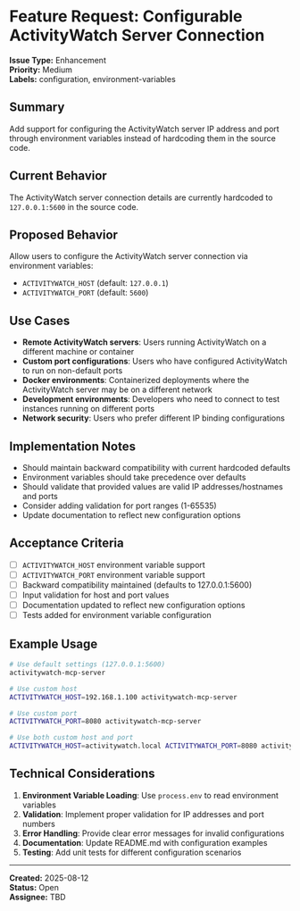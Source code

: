 # Feature Request: Configurable ActivityWatch Server Connection

**Issue Type:** Enhancement  
**Priority:** Medium  
**Labels:** configuration, environment-variables  

## Summary

Add support for configuring the ActivityWatch server IP address and port through environment variables instead of hardcoding them in the source code.

## Current Behavior

The ActivityWatch server connection details are currently hardcoded to `127.0.0.1:5600` in the source code.

## Proposed Behavior

Allow users to configure the ActivityWatch server connection via environment variables:
- `ACTIVITYWATCH_HOST` (default: `127.0.0.1`)
- `ACTIVITYWATCH_PORT` (default: `5600`)

## Use Cases

- **Remote ActivityWatch servers**: Users running ActivityWatch on a different machine or container
- **Custom port configurations**: Users who have configured ActivityWatch to run on non-default ports
- **Docker environments**: Containerized deployments where the ActivityWatch server may be on a different network
- **Development environments**: Developers who need to connect to test instances running on different ports
- **Network security**: Users who prefer different IP binding configurations

## Implementation Notes

- Should maintain backward compatibility with current hardcoded defaults
- Environment variables should take precedence over defaults
- Should validate that provided values are valid IP addresses/hostnames and ports
- Consider adding validation for port ranges (1-65535)
- Update documentation to reflect new configuration options

## Acceptance Criteria

- [ ] `ACTIVITYWATCH_HOST` environment variable support
- [ ] `ACTIVITYWATCH_PORT` environment variable support  
- [ ] Backward compatibility maintained (defaults to 127.0.0.1:5600)
- [ ] Input validation for host and port values
- [ ] Documentation updated to reflect new configuration options
- [ ] Tests added for environment variable configuration

## Example Usage

```bash
# Use default settings (127.0.0.1:5600)
activitywatch-mcp-server

# Use custom host
ACTIVITYWATCH_HOST=192.168.1.100 activitywatch-mcp-server

# Use custom port
ACTIVITYWATCH_PORT=8080 activitywatch-mcp-server

# Use both custom host and port
ACTIVITYWATCH_HOST=activitywatch.local ACTIVITYWATCH_PORT=8080 activitywatch-mcp-server
```

## Technical Considerations

1. **Environment Variable Loading**: Use `process.env` to read environment variables
2. **Validation**: Implement proper validation for IP addresses and port numbers
3. **Error Handling**: Provide clear error messages for invalid configurations
4. **Documentation**: Update README.md with configuration examples
5. **Testing**: Add unit tests for different configuration scenarios

---

**Created:** 2025-08-12  
**Status:** Open  
**Assignee:** TBD
